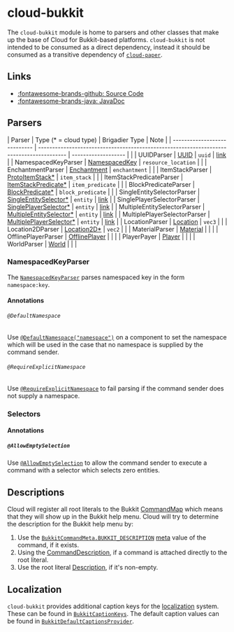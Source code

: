 # cloud-bukkit

The `cloud-bukkit` module is home to parsers and other classes that make up the base of Cloud for Bukkit-based platforms.
`cloud-bukkit` is not intended to be consumed as a direct dependency, instead it should be consumed as
a transitive dependency of [`cloud-paper`](paper.md).

## Links

<div class="grid cards" markdown>

- [:fontawesome-brands-github: Source Code](https://github.com/Incendo/cloud-minecraft/tree/master/cloud-bukkit)
- [:fontawesome-brands-java: JavaDoc](https://javadoc.io/doc/org.incendo/cloud-bukkit)

</div>

## Parsers

| Parser | Type (\* = cloud type) | Brigadier Type | Note |
| ---------------------------- | ---------------------------------------------------------------------------------------- | ------------------- | |
| UUIDParser | [UUID](https://docs.oracle.com/en/java/javase/21/docs/api/java.base/java/util/UUID.html) | `uuid` | [link](#namespacedkeyparser) |
| NamespacedKeyParser | [NamespacedKey](https://jd.papermc.io/paper/1.20/org/bukkit/NamespacedKey.html) | `resource_location` | |
| EnchantmentParser | [Enchantment](https://jd.papermc.io/paper/1.20/org/bukkit/enchantments/Enchantment.html) | `enchantment` | |
| ItemStackParser | [ProtoItemStack\*](https://javadoc.io/doc/org.incendo/cloud-bukkit/latest/org/incendo/cloud/bukkit/data/ProtoItemStack.html) | `item_stack` | |
| ItemStackPredicateParser | [ItemStackPredicate\*](https://javadoc.io/doc/org.incendo/cloud-bukkit/latest/org/incendo/cloud/bukkit/data/ItemStackPredicate.html) | `item_predicate` | |
| BlockPredicateParser | [BlockPredicate\*](https://javadoc.io/doc/org.incendo/cloud-bukkit/latest/org/incendo/cloud/bukkit/data/BlockPredicate.html) | `block_predicate` | |
| SingleEntitySelectorParser | [SingleEntitySelector\*](https://javadoc.io/doc/org.incendo/cloud-bukkit/latest/org/incendo/cloud/bukkit/data/SingleEntitySelector.html) | `entity` | [link](#selectors) |
| SinglePlayerSelectorParser | [SinglePlayerSelector\*](https://javadoc.io/doc/org.incendo/cloud-bukkit/latest/org/incendo/cloud/bukkit/data/SinglePlayerSelector.html) | `entity` | [link](#selectors) |
| MultipleEntitySelectorParser | [MultipleEntitySelector\*](https://javadoc.io/doc/org.incendo/cloud-bukkit/latest/org/incendo/cloud/bukkit/data/MultipleEntitySelector.html) | `entity` | [link](#selectors) |
| MultiplePlayerSelectorParser | [MultiplePlayerSelector\*](https://javadoc.io/doc/org.incendo/cloud-bukkit/latest/org/incendo/cloud/bukkit/data/MultiplePlayerSelector.html) | `entity` | [link](#selectors) |
| LocationParser | [Location](https://jd.papermc.io/paper/1.20/org/bukkit/Location.html) | `vec3` | |
| Location2DParser | [Location2D\*](https://javadoc.io/doc/org.incendo/cloud-bukkit/latest/org/incendo/cloud/bukkit/parser/location/Location2D.html) | `vec2` | |
| MaterialParser | [Material](https://jd.papermc.io/paper/1.20/org/bukkit/Material.html) | | |
| OfflinePlayerParser | [OfflinePlayer](https://jd.papermc.io/paper/1.20/org/bukkit/OfflinePlayer.html) | | |
| PlayerPayer | [Player](https://jd.papermc.io/paper/1.20/org/bukkit/entity/Player.html) | | |
| WorldParser | [World](https://jd.papermc.io/paper/1.20/org/bukkit/World.html) | | |

### NamespacedKeyParser

The
[`NamespacedKeyParser`](https://javadoc.io/doc/org.incendo/cloud-bukkit/latest/org/incendo/cloud/bukkit/parser/NamespacedKeyParser.html)
parses namespaced key in the form `namespace:key`.

#### Annotations

###### `@DefaultNamespace`

Use
[`@DefaultNamespace("namespace")`](https://javadoc.io/doc/org.incendo/cloud-bukkit/latest/org/incendo/cloud/bukkit/annotation/specifier/DefaultNamespace.html)
on a component to set the namespace which will be used in the case that no
namespace is supplied by the command sender.

###### `@RequireExplicitNamespace`

Use
[`@RequireExplicitNamespace`](https://javadoc.io/doc/org.incendo/cloud-bukkit/latest/org/incendo/cloud/bukkit/annotation/specifier/RequireExplicitNamespace.html)
to fail parsing if the command sender does not supply a namespace.

### Selectors

#### Annotations

##### `@AllowEmptySelection`

Use
[`@AllowEmptySelection`](https://javadoc.io/doc/org.incendo/cloud-bukkit/latest/org/incendo/cloud/bukkit/annotation/specifier/AllowEmptySelection.html)
to allow the command sender to execute a command with a selector which selects zero entities.

## Descriptions

Cloud will register all root literals to the Bukkit [CommandMap](https://jd.papermc.io/paper/1.20/org/bukkit/command/CommandMap.html)
which means that they will show up in the Bukkit help menu.
Cloud will try to determine the description for the Bukkit help menu by:

1. Use the [`BukkitCommandMeta.BUKKIT_DESCRIPTION`](https://javadoc.io/doc/org.incendo/cloud-bukkit/latest/org/incendo/cloud/bukkit/BukkitCommandMeta.html) [meta](../core/index.md#command-meta) value of the command, if it exists.
2. Using the [CommandDescription](../core/index.md#command-descriptions), if a command is attached directly to the root literal.
3. Use the root literal [Description](../core/index.md#component-descriptions), if it's non-empty.

## Localization

`cloud-bukkit` provides additional caption keys for the [localization](../localization/index.md) system.
These can be found in
[`BukkitCaptionKeys`](https://javadoc.io/doc/org.incendo/cloud-bukkit/latest/org/incendo/cloud/bukkit/BukkitCaptionKeys.html).
The default caption values can be found in
[`BukkitDefaultCaptionsProvider`](https://javadoc.io/doc/org.incendo/cloud-bukkit/latest/org/incendo/cloud/bukkit/BukkitDefaultCaptionsProvider.html).
